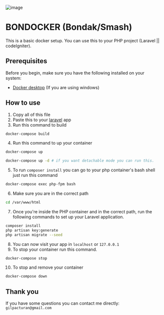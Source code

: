 ![image](https://github.com/Phnumbahwan/bondocker/assets/52746589/3358da38-dc69-461e-8b31-928f69753a68)
# BONDOCKER (Bondak/Smash)

This is a basic docker setup. You can use this to your PHP project (Laravel || codeIgniter).

## Prerequisites

Before you begin, make sure you have the following installed on your system:

- [Docker desktop](https://www.docker.com/products/docker-desktop/) (If you are using windows)

## How to use

1. Copy all of this file
2. Paste this to your [laravel](https://laravel.com/) app
3. Run this command to build
```bash
docker-compose build
```
4. Run this command to up your container
```bash
docker-compose up
```
```bash
docker-compose up -d # if you want detachable mode you can run this.
```
5. To run `composer install` you can go to your php container's bash shell just run this command
```bash
docker-compose exec php-fpm bash
```
6. Make sure you are in the correct path
```bash
cd /var/www/html
```
7. Once you're inside the PHP container and in the correct path, run the following commands to set up your Laravel application.
```bash
composer install
php artisan key:generate
php artisan migrate --seed
```
8. You can now visit your app in `localhost` or `127.0.0.1`
9. To stop your container run this command.
```bash
docker-compose stop
```
10. To stop and remove your container
```bash
docker-compose down
```

## Thank you

If you have some questions you can contact me directly: `gilpacturan@gmail.com`
